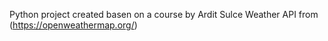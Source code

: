 Python project created basen on a course by Ardit Sulce
Weather API from (https://openweathermap.org/)
